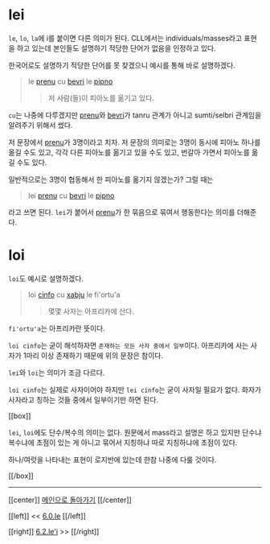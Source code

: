 # lei

`le`, `lo`, `la`에 i를 붙이면 다른 의미가 된다. CLL에서는 individuals/masses라고 표현을 하고 있는데 본인들도 설명하기 적당한 단어가 없음을 인정하고 있다.

한국어로도 설명하기 적당한 단어를 못 찾겠으니 예시를 통해 바로 설명하겠다.

> le [prenu] cu [bevri] le [pipno]
>> 저 사람(들)이 피아노를 옮기고 있다.

`cu`는 나중에 다루겠지만 [prenu]와 [bevri]가 tanru 관계가 아니고 sumti/selbri 관계임을 알려주기 위해서 썼다.

저 문장에서 [prenu]가 3명이라고 치자. 저 문장의 의미로는 3명이 동시에 피아노 하나를 옮길 수도 있고, 각각 다른 피아노를 옮기고 있을 수도 있고, 번갈아 가면서 피아노를 옮길 수도 있다.

일반적으로는 3명이 협동해서 한 피아노를 옮기지 않겠는가? 그럴 때는

> lei [prenu] cu [bevri] le [pipno]

라고 쓰면 된다. `lei`가 붙어서 [prenu]가 한 묶음으로 묶여서 행동한다는 의미를 더해준다.

# loi

`loi`도 예시로 설명하겠다.

> loi [cinfo] cu [xabju] le fi'ortu'a
>> 몇몇 사자는 아프리카에 산다.

`fi'ortu'a`는 아프리카란 뜻이다.

`loi cinfo`는 굳이 해석하자면 `존재하는 모든 사자 중에서 일부`이다. 아프리카에 사는 사자가 1마리 이상 존재하기 때문에 위의 문장은 참이다.

`lei`와 `loi`는 의미가 조금 다르다.

`loi cinfo`는 실제로 사자이어야 하지만 `lei cinfo`는 굳이 사자일 필요가 없다. 화자가 사자라고 칭하는 것들 중에서 일부이기만 하면 된다.

[[box]]

`lei`, `loi`에도 단수/복수의 의미는 없다. 원문에서 mass라고 설명은 하고 있지만 단수냐 복수냐에 초점이 있는 게 아니고 묶어서 지칭하냐 따로 지칭하냐에 초점이 있다.

하나/여럿을 나타내는 표현이 로지반에 있는데 한참 나중에 다룰 것이다.

[[/box]]

---

[[center]]
[메인으로 돌아가기](index.html)
[[/center]]

[[left]]
<< [6.0.le](06_00_le.html)
[[/left]]

[[right]]
[6.2.le'i](06_02_le'i.html) >>
[[/right]]

[prenu]: gismu.html#prenu
[bevri]: gismu.html#bevri
[pipno]: gismu.html#pipno
[cinfo]: gismu.html#cinfo
[xabju]: gismu.html#xabju